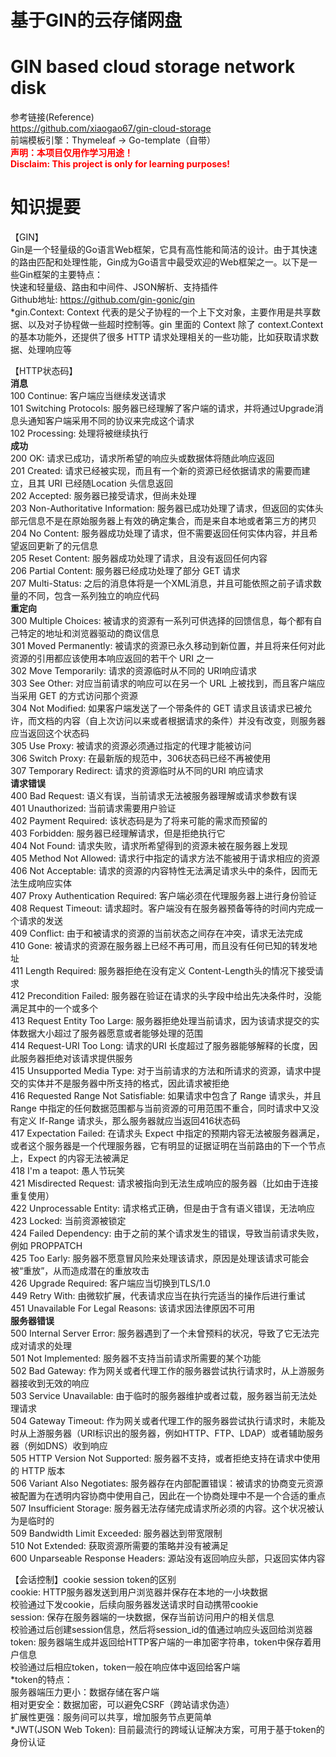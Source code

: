 # 基于GIN的云存储网盘
# GIN based cloud storage network disk
参考链接(Reference)<br>
<https://github.com/xiaogao67/gin-cloud-storage><br>
前端模板引擎：Thymeleaf -> Go-template（自带）<br>
<font color=Red>**声明：本项目仅用作学习用途！<br>
Disclaim: This project is only for learning purposes!**</font>
# 知识提要
【GIN】<br>
Gin是一个轻量级的Go语言Web框架，它具有高性能和简洁的设计。由于其快速的路由匹配和处理性能，Gin成为Go语言中最受欢迎的Web框架之一。以下是一些Gin框架的主要特点：<br>
快速和轻量级、路由和中间件、JSON解析、支持插件<br>
Github地址: <https://github.com/gin-gonic/gin><br>
*gin.Context: Context 代表的是父子协程的一个上下文对象，主要作用是共享数据、以及对子协程做一些超时控制等。gin 里面的 Context 除了 context.Context 的基本功能外，还提供了很多 HTTP 请求处理相关的一些功能，比如获取请求数据、处理响应等<br>

【HTTP状态码】<br>
**消息<br>**
100 Continue: 客户端应当继续发送请求<br>
101 Switching Protocols: 服务器已经理解了客户端的请求，并将通过Upgrade消息头通知客户端采用不同的协议来完成这个请求<br>
102 Processing: 处理将被继续执行<br>
**成功<br>**
200 OK: 请求已成功，请求所希望的响应头或数据体将随此响应返回<br>
201 Created: 请求已经被实现，而且有一个新的资源已经依据请求的需要而建立，且其 URI 已经随Location 头信息返回<br>
202 Accepted: 服务器已接受请求，但尚未处理<br>
203 Non-Authoritative Information: 服务器已成功处理了请求，但返回的实体头部元信息不是在原始服务器上有效的确定集合，而是来自本地或者第三方的拷贝<br>
204 No Content: 服务器成功处理了请求，但不需要返回任何实体内容，并且希望返回更新了的元信息<br>
205 Reset Content: 服务器成功处理了请求，且没有返回任何内容<br>
206 Partial Content: 服务器已经成功处理了部分 GET 请求<br>
207 Multi-Status: 之后的消息体将是一个XML消息，并且可能依照之前子请求数量的不同，包含一系列独立的响应代码<br>
**重定向<br>**
300 Multiple Choices: 被请求的资源有一系列可供选择的回馈信息，每个都有自己特定的地址和浏览器驱动的商议信息<br>
301 Moved Permanently: 被请求的资源已永久移动到新位置，并且将来任何对此资源的引用都应该使用本响应返回的若干个 URI 之一<br>
302 Move Temporarily: 请求的资源临时从不同的 URI响应请求<br>
303 See Other: 对应当前请求的响应可以在另一个 URL 上被找到，而且客户端应当采用 GET 的方式访问那个资源<br>
304 Not Modified: 如果客户端发送了一个带条件的 GET 请求且该请求已被允许，而文档的内容（自上次访问以来或者根据请求的条件）并没有改变，则服务器应当返回这个状态码<br>
305 Use Proxy: 被请求的资源必须通过指定的代理才能被访问<br>
306 Switch Proxy: 在最新版的规范中，306状态码已经不再被使用<br>
307 Temporary Redirect: 请求的资源临时从不同的URI 响应请求<br>
**请求错误<br>**
400 Bad Request: 语义有误，当前请求无法被服务器理解或请求参数有误<br>
401 Unauthorized: 当前请求需要用户验证<br>
402 Payment Required: 该状态码是为了将来可能的需求而预留的<br>
403 Forbidden: 服务器已经理解请求，但是拒绝执行它<br>
404 Not Found: 请求失败，请求所希望得到的资源未被在服务器上发现<br>
405 Method Not Allowed: 请求行中指定的请求方法不能被用于请求相应的资源<br>
406 Not Acceptable: 请求的资源的内容特性无法满足请求头中的条件，因而无法生成响应实体<br>
407 Proxy Authentication Required: 客户端必须在代理服务器上进行身份验证<br>
408 Request Timeout: 请求超时。客户端没有在服务器预备等待的时间内完成一个请求的发送<br>
409 Conflict: 由于和被请求的资源的当前状态之间存在冲突，请求无法完成<br>
410 Gone: 被请求的资源在服务器上已经不再可用，而且没有任何已知的转发地址<br>
411 Length Required: 服务器拒绝在没有定义 Content-Length头的情况下接受请求<br>
412 Precondition Failed: 服务器在验证在请求的头字段中给出先决条件时，没能满足其中的一个或多个<br>
413 Request Entity Too Large: 服务器拒绝处理当前请求，因为该请求提交的实体数据大小超过了服务器愿意或者能够处理的范围<br>
414 Request-URI Too Long: 请求的URI 长度超过了服务器能够解释的长度，因此服务器拒绝对该请求提供服务<br>
415 Unsupported Media Type: 对于当前请求的方法和所请求的资源，请求中提交的实体并不是服务器中所支持的格式，因此请求被拒绝<br>
416 Requested Range Not Satisfiable: 如果请求中包含了 Range 请求头，并且 Range 中指定的任何数据范围都与当前资源的可用范围不重合，同时请求中又没有定义 If-Range 请求头，那么服务器就应当返回416状态码<br>
417 Expectation Failed: 在请求头 Expect 中指定的预期内容无法被服务器满足，或者这个服务器是一个代理服务器，它有明显的证据证明在当前路由的下一个节点上，Expect 的内容无法被满足<br>
418 I'm a teapot: 愚人节玩笑<br>
421 Misdirected Request: 请求被指向到无法生成响应的服务器（比如由于连接重复使用）<br>
422 Unprocessable Entity: 请求格式正确，但是由于含有语义错误，无法响应<br>
423 Locked: 当前资源被锁定<br>
424 Failed Dependency: 由于之前的某个请求发生的错误，导致当前请求失败，例如 PROPPATCH<br>
425 Too Early: 服务器不愿意冒风险来处理该请求，原因是处理该请求可能会被“重放”，从而造成潜在的重放攻击<br>
426 Upgrade Required: 客户端应当切换到TLS/1.0<br>
449 Retry With: 由微软扩展，代表请求应当在执行完适当的操作后进行重试<br>
451 Unavailable For Legal Reasons: 该请求因法律原因不可用<br>
**服务器错误<br>**
500 Internal Server Error: 服务器遇到了一个未曾预料的状况，导致了它无法完成对请求的处理<br>
501 Not Implemented: 服务器不支持当前请求所需要的某个功能<br>
502 Bad Gateway: 作为网关或者代理工作的服务器尝试执行请求时，从上游服务器接收到无效的响应<br>
503 Service Unavailable: 由于临时的服务器维护或者过载，服务器当前无法处理请求<br>
504 Gateway Timeout: 作为网关或者代理工作的服务器尝试执行请求时，未能及时从上游服务器（URI标识出的服务器，例如HTTP、FTP、LDAP）或者辅助服务器（例如DNS）收到响应<br>
505 HTTP Version Not Supported: 服务器不支持，或者拒绝支持在请求中使用的 HTTP 版本<br>
506 Variant Also Negotiates: 服务器存在内部配置错误：被请求的协商变元资源被配置为在透明内容协商中使用自己，因此在一个协商处理中不是一个合适的重点<br>
507 Insufficient Storage: 服务器无法存储完成请求所必须的内容。这个状况被认为是临时的<br>
509 Bandwidth Limit Exceeded: 服务器达到带宽限制<br>
510 Not Extended: 获取资源所需要的策略并没有被满足<br>
600 Unparseable Response Headers: 源站没有返回响应头部，只返回实体内容<br>

【会话控制】cookie session token的区别<br>
cookie: HTTP服务器发送到用户浏览器并保存在本地的一小块数据<br>
校验通过下发cookie，后续向服务器发送请求时自动携带cookie<br>
session: 保存在服务器端的一块数据，保存当前访问用户的相关信息<br>
校验通过后创建session信息，然后将session_id的值通过响应头返回给浏览器<br>
token: 服务器端生成并返回给HTTP客户端的一串加密字符串，token中保存着用户信息<br>
校验通过后相应token，token一般在响应体中返回给客户端<br>
*token的特点：<br>
服务器端压力更小：数据存储在客户端<br>
相对更安全：数据加密，可以避免CSRF（跨站请求伪造）<br>
扩展性更强：服务间可以共享，增加服务节点更简单<br>
*JWT(JSON Web Token): 目前最流行的跨域认证解决方案，可用于基于token的身份认证